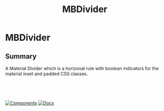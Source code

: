 ﻿---
uid: C.MBDivider
title: MBDivider
---
# MBDivider

## Summary

A Material Divider which is a horizonal rule with boolean indicators for the material inset and padded CSS classes.

&nbsp;

&nbsp;

[![Components](https://img.shields.io/static/v1?label=Components&message=Plus&color=red)](xref:A.PlusComponents)
[![Docs](https://img.shields.io/static/v1?label=API%20Documentation&message=MBDivider&color=brightgreen)](xref:Material.Blazor.MBDivider)
